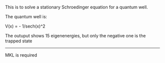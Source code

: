 This is to solve a stationary Schroedinger equation for a quantum well.

The quantum well is:

V(x) = - 1/sech(x)^2

The outuput shows 15 eigenenergies, but only the negative one is the trapped state

---

MKL is required
